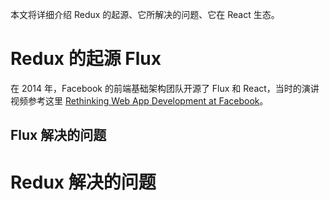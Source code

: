 本文将详细介绍 Redux 的起源、它所解决的问题、它在 React 生态。

# Redux 的起源 Flux

在 2014 年，Facebook 的前端基础架构团队开源了 Flux 和 React，当时的演讲视频参考这里 [Rethinking Web App Development at Facebook][]。

## Flux 解决的问题

# Redux 解决的问题

#

[rethinking web app development at facebook]: https://www.youtube.com/watch?v=nYkdrAPrdcw&feature=emb_logo
